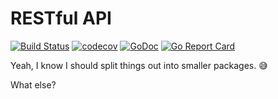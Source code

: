 # RESTful API

[![Build Status](https://travis-ci.org/jlucktay/rest-api.svg?branch=master)](https://travis-ci.org/jlucktay/rest-api)
[![codecov](https://codecov.io/gh/jlucktay/rest-api/branch/master/graph/badge.svg)](https://codecov.io/gh/jlucktay/rest-api)
[![GoDoc](https://godoc.org/github.com/jlucktay/rest-api?status.svg)](https://godoc.org/github.com/jlucktay/rest-api)
[![Go Report Card](https://goreportcard.com/badge/github.com/jlucktay/rest-api)](https://goreportcard.com/report/github.com/jlucktay/rest-api)

Yeah, I know I should split things out into smaller packages. 😅

What else?
